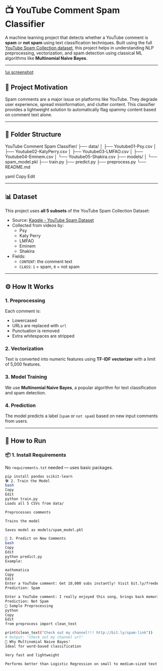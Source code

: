 # 📺 YouTube Comment Spam Classifier

A machine learning project that detects whether a YouTube comment is **spam** or **not spam** using text classification techniques. Built using the full [YouTube Spam Collection dataset](https://www.kaggle.com/datasets/raviram544/youtube-spam-comment-dataset), this project helps in understanding NLP preprocessing, vectorization, and spam detection using classical ML algorithms like **Multinomial Naive Bayes**.

---

[!ui screenshot](assets/image.png)

## 🧠 Project Motivation

Spam comments are a major issue on platforms like YouTube. They degrade user experience, spread misinformation, and clutter content. This classifier provides a lightweight solution to automatically flag spammy content based on comment text alone.

---

## 📂 Folder Structure

YouTube Comment Spam Classifier/
├── data/
│ ├── Youtube01-Psy.csv
│ ├── Youtube02-KatyPerry.csv
│ ├── Youtube03-LMFAO.csv
│ ├── Youtube04-Eminem.csv
│ └── Youtube05-Shakira.csv
├── models/
│ └── spam_model.pkl
├── train.py
├── predict.py
├── preprocess.py
└── README.md

yaml
Copy
Edit

---

## 📊 Dataset

This project uses **all 5 subsets** of the YouTube Spam Collection Dataset:

- Source: [Kaggle - YouTube Spam Dataset](https://www.kaggle.com/datasets/raviram544/youtube-spam-comment-dataset)
- Collected from videos by:
  - Psy
  - Katy Perry
  - LMFAO
  - Eminem
  - Shakira
- Fields:
  - `CONTENT`: the comment text
  - `CLASS`: `1` = spam, `0` = not spam

---

## ⚙️ How It Works

### 1. Preprocessing
Each comment is:
- Lowercased
- URLs are replaced with `url`
- Punctuation is removed
- Extra whitespaces are stripped

### 2. Vectorization
Text is converted into numeric features using **TF-IDF vectorizer** with a limit of 5,000 features.

### 3. Model Training
We use **Multinomial Naive Bayes**, a popular algorithm for text classification and spam detection.

### 4. Prediction
The model predicts a label (`spam` or `not spam`) based on new input comments from users.

---

## 🚀 How to Run

### 📦 1. Install Requirements
No `requirements.txt` needed — uses basic packages.

```bash
pip install pandas scikit-learn
🛠 2. Train the Model
bash
Copy
Edit
python train.py
Loads all 5 CSVs from data/

Preprocesses comments

Trains the model

Saves model as models/spam_model.pkl

🧪 3. Predict on New Comments
bash
Copy
Edit
python predict.py
Example:

mathematica
Copy
Edit
Enter a YouTube comment: Get 10,000 subs instantly! Visit bit.ly/freeboost 🚀
Prediction: Spam

Enter a YouTube comment: I really enjoyed this song, brings back memories!
Prediction: Not Spam
🧼 Sample Preprocessing
python
Copy
Edit
from preprocess import clean_text

print(clean_text("Check out my channel!!! http://bit.ly/spam-link"))
# Output: "check out my channel url"
🧠 Why Multinomial Naive Bayes?
Ideal for word-based classification

Very fast and lightweight

Performs better than Logistic Regression on small to medium-sized text datasets for spam detection